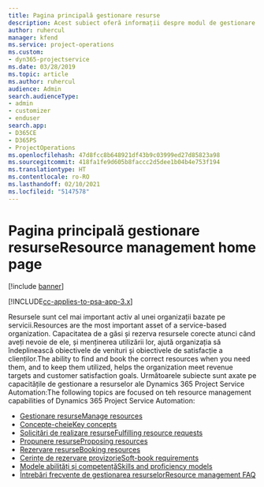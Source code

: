 ```yaml
---
title: Pagina principală gestionare resurse
description: Acest subiect oferă informații despre modul de gestionare a resurselor.
author: ruhercul
manager: kfend
ms.service: project-operations
ms.custom:
- dyn365-projectservice
ms.date: 03/28/2019
ms.topic: article
ms.author: ruhercul
audience: Admin
search.audienceType:
- admin
- customizer
- enduser
search.app:
- D365CE
- D365PS
- ProjectOperations
ms.openlocfilehash: 47d8fcc8b648921df43b9c03999ed27d85823a98
ms.sourcegitcommit: 418fa1fe9d605b8faccc2d5dee1b04b4e753f194
ms.translationtype: HT
ms.contentlocale: ro-RO
ms.lasthandoff: 02/10/2021
ms.locfileid: "5147578"
---
```

# <a name="resource-management-home-page"></a><span data-ttu-id="62837-103">Pagina principală gestionare resurse</span><span class="sxs-lookup"><span data-stu-id="62837-103">Resource management home page</span></span>

[!include [banner](../includes/psa-now-project-operations.md)]

[!INCLUDE[cc-applies-to-psa-app-3.x](../includes/cc-applies-to-psa-app-3x.md)]

<span data-ttu-id="62837-104">Resursele sunt cel mai important activ al unei organizații bazate pe servicii.</span><span class="sxs-lookup"><span data-stu-id="62837-104">Resources are the most important asset of a service-based organization.</span></span> <span data-ttu-id="62837-105">Capacitatea de a găsi și rezerva resursele corecte atunci când aveți nevoie de ele, și menținerea utilizării lor, ajută organizația să îndeplinească obiectivele de venituri și obiectivele de satisfacție a clienților.</span><span class="sxs-lookup"><span data-stu-id="62837-105">The ability to find and book the correct resources when you need them, and to keep them utilized, helps the organization meet revenue targets and customer satisfaction goals.</span></span> <span data-ttu-id="62837-106">Următoarele subiecte sunt axate pe capacitățile de gestionare a resurselor ale Dynamics 365 Project Service Automation:</span><span class="sxs-lookup"><span data-stu-id="62837-106">The following topics are focused on teh resource management capabilities of Dynamics 365 Project Service Automation:</span></span>

- [<span data-ttu-id="62837-107">Gestionare resurse</span><span class="sxs-lookup"><span data-stu-id="62837-107">Manage resources</span></span>](manage-resources.md)
- [<span data-ttu-id="62837-108">Concepte-cheie</span><span class="sxs-lookup"><span data-stu-id="62837-108">Key concepts</span></span>](reports-key-concepts.md)
- [<span data-ttu-id="62837-109">Solicitări de realizare resurse</span><span class="sxs-lookup"><span data-stu-id="62837-109">Fulfilling resource requests</span></span>](resource-management-fulfill-requests.md)
- [<span data-ttu-id="62837-110">Propunere resurse</span><span class="sxs-lookup"><span data-stu-id="62837-110">Proposing resources</span></span>](resource-management-propose-resources.md)
- [<span data-ttu-id="62837-111">Rezervare resurse</span><span class="sxs-lookup"><span data-stu-id="62837-111">Booking resources</span></span>](resource-management-book-resources-scheduleboard.md)
- [<span data-ttu-id="62837-112">Cerințe de rezervare provizorie</span><span class="sxs-lookup"><span data-stu-id="62837-112">Soft-book requirements</span></span>](resource-management-softbook-requirements.md)
- [<span data-ttu-id="62837-113">Modele abilități și competență</span><span class="sxs-lookup"><span data-stu-id="62837-113">Skills and proficiency models</span></span>](resource-management-skills-proficiency.md)
- [<span data-ttu-id="62837-114">Întrebări frecvente de gestionarea resurselor</span><span class="sxs-lookup"><span data-stu-id="62837-114">Resource management FAQ</span></span>](resource-management-faq.md)
